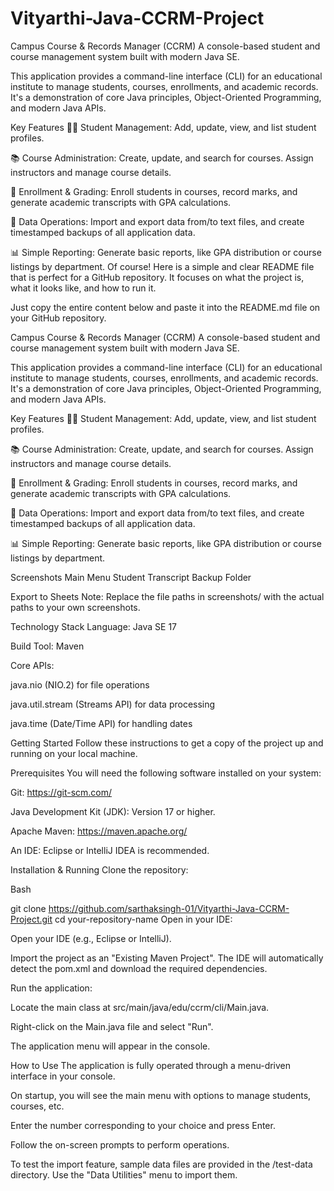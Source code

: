 # Vityarthi-Java-CCRM-Project
Campus Course & Records Manager (CCRM)
A console-based student and course management system built with modern Java SE.

This application provides a command-line interface (CLI) for an educational institute to manage students, courses, enrollments, and academic records. It's a demonstration of core Java principles, Object-Oriented Programming, and modern Java APIs.

Key Features
👨‍🎓 Student Management: Add, update, view, and list student profiles.

📚 Course Administration: Create, update, and search for courses. Assign instructors and manage course details.

📝 Enrollment & Grading: Enroll students in courses, record marks, and generate academic transcripts with GPA calculations.

💾 Data Operations: Import and export data from/to text files, and create timestamped backups of all application data.

📊 Simple Reporting: Generate basic reports, like GPA distribution or course listings by department.
Of course! Here is a simple and clear README file that is perfect for a GitHub repository. It focuses on what the project is, what it looks like, and how to run it.

Just copy the entire content below and paste it into the README.md file on your GitHub repository.

Campus Course & Records Manager (CCRM)
A console-based student and course management system built with modern Java SE.

This application provides a command-line interface (CLI) for an educational institute to manage students, courses, enrollments, and academic records. It's a demonstration of core Java principles, Object-Oriented Programming, and modern Java APIs.

Key Features
👨‍🎓 Student Management: Add, update, view, and list student profiles.

📚 Course Administration: Create, update, and search for courses. Assign instructors and manage course details.

📝 Enrollment & Grading: Enroll students in courses, record marks, and generate academic transcripts with GPA calculations.

💾 Data Operations: Import and export data from/to text files, and create timestamped backups of all application data.

📊 Simple Reporting: Generate basic reports, like GPA distribution or course listings by department.

Screenshots
Main Menu	Student Transcript	Backup Folder

Export to Sheets
Note: Replace the file paths in screenshots/ with the actual paths to your own screenshots.

Technology Stack
Language: Java SE 17

Build Tool: Maven

Core APIs:

java.nio (NIO.2) for file operations

java.util.stream (Streams API) for data processing

java.time (Date/Time API) for handling dates

Getting Started
Follow these instructions to get a copy of the project up and running on your local machine.

Prerequisites
You will need the following software installed on your system:

Git: https://git-scm.com/

Java Development Kit (JDK): Version 17 or higher.

Apache Maven: https://maven.apache.org/

An IDE: Eclipse or IntelliJ IDEA is recommended.

Installation & Running
Clone the repository:

Bash

git clone https://github.com/sarthaksingh-01/Vityarthi-Java-CCRM-Project.git
cd your-repository-name
Open in your IDE:

Open your IDE (e.g., Eclipse or IntelliJ).

Import the project as an "Existing Maven Project". The IDE will automatically detect the pom.xml and download the required dependencies.

Run the application:

Locate the main class at src/main/java/edu/ccrm/cli/Main.java.

Right-click on the Main.java file and select "Run".

The application menu will appear in the console.

How to Use
The application is fully operated through a menu-driven interface in your console.

On startup, you will see the main menu with options to manage students, courses, etc.

Enter the number corresponding to your choice and press Enter.

Follow the on-screen prompts to perform operations.

To test the import feature, sample data files are provided in the /test-data directory. Use the "Data Utilities" menu to import them.

